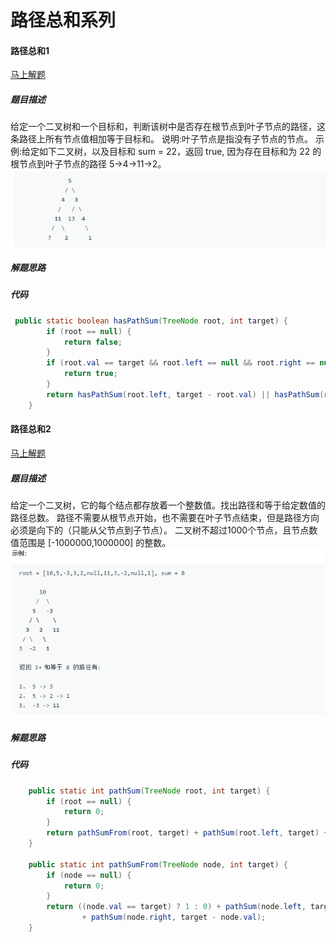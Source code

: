 路径总和系列
====
#### 路径总和1
[马上解题](https://leetcode-cn.com/problems/path-sum/)

##### 题目描述   
给定一个二叉树和一个目标和，判断该树中是否存在根节点到叶子节点的路径，这条路径上所有节点值相加等于目标和。
说明:叶子节点是指没有子节点的节点。
示例:给定如下二叉树，以及目标和 sum = 22，返回 true, 因为存在目标和为 22 的根节点到叶子节点的路径 5->4->11->2。
![路径总和](./pic/路径总和.png)

##### 解题思路


##### 代码
```java
 public static boolean hasPathSum(TreeNode root, int target) {
        if (root == null) {
            return false;
        }
        if (root.val == target && root.left == null && root.right == null) {
            return true;
        }
        return hasPathSum(root.left, target - root.val) || hasPathSum(root.right, target - root.val);
    }
```

#### 路径总和2
[马上解题](https://leetcode-cn.com/problems/path-sum-iii/)

##### 题目描述   
给定一个二叉树，它的每个结点都存放着一个整数值。找出路径和等于给定数值的路径总数。
路径不需要从根节点开始，也不需要在叶子节点结束，但是路径方向必须是向下的（只能从父节点到子节点）。
二叉树不超过1000个节点，且节点数值范围是 [-1000000,1000000] 的整数。
![路径总和2](./pic/路径总和2.png)

##### 解题思路


##### 代码
```java
    public static int pathSum(TreeNode root, int target) {
        if (root == null) {
            return 0;
        }
        return pathSumFrom(root, target) + pathSum(root.left, target) + pathSum(root.right, target);
    }

    public static int pathSumFrom(TreeNode node, int target) {
        if (node == null) {
            return 0;
        }
        return ((node.val == target) ? 1 : 0) + pathSum(node.left, target - node.val)
                + pathSum(node.right, target - node.val);
    }
```